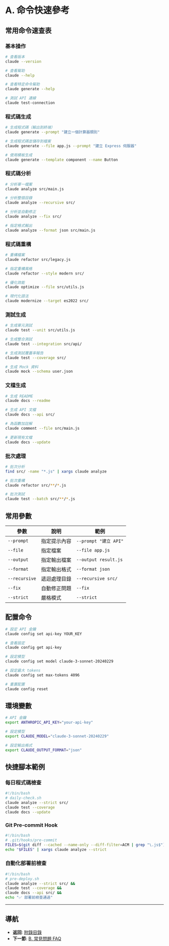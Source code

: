 # A. 命令快速參考

## 常用命令速查表

### 基本操作

```bash
# 查看版本
claude --version

# 查看幫助
claude --help

# 查看特定命令幫助
claude generate --help

# 測試 API 連線
claude test-connection
```

### 程式碼生成

```bash
# 生成程式碼（輸出到終端）
claude generate --prompt "建立一個計算器類別"

# 生成程式碼並儲存到檔案
claude generate --file app.js --prompt "建立 Express 伺服器"

# 使用模板生成
claude generate --template component --name Button
```

### 程式碼分析

```bash
# 分析單一檔案
claude analyze src/main.js

# 分析整個目錄
claude analyze --recursive src/

# 分析並自動修正
claude analyze --fix src/

# 指定格式輸出
claude analyze --format json src/main.js
```

### 程式碼重構

```bash
# 重構檔案
claude refactor src/legacy.js

# 指定重構風格
claude refactor --style modern src/

# 優化效能
claude optimize --file src/utils.js

# 現代化語法
claude modernize --target es2022 src/
```

### 測試生成

```bash
# 生成單元測試
claude test --unit src/utils.js

# 生成整合測試
claude test --integration src/api/

# 生成測試覆蓋率報告
claude test --coverage src/

# 生成 Mock 資料
claude mock --schema user.json
```

### 文檔生成

```bash
# 生成 README
claude docs --readme

# 生成 API 文檔
claude docs --api src/

# 為函數加註解
claude comment --file src/main.js

# 更新現有文檔
claude docs --update
```

### 批次處理

```bash
# 批次分析
find src/ -name "*.js" | xargs claude analyze

# 批次重構
claude refactor src/**/*.js

# 批次測試
claude test --batch src/**/*.js
```

## 常用參數

| 參數 | 說明 | 範例 |
|------|------|------|
| `--prompt` | 指定提示內容 | `--prompt "建立 API"` |
| `--file` | 指定檔案 | `--file app.js` |
| `--output` | 指定輸出檔案 | `--output result.js` |
| `--format` | 指定輸出格式 | `--format json` |
| `--recursive` | 遞迴處理目錄 | `--recursive src/` |
| `--fix` | 自動修正問題 | `--fix` |
| `--strict` | 嚴格模式 | `--strict` |

## 配置命令

```bash
# 設定 API 金鑰
claude config set api-key YOUR_KEY

# 查看設定
claude config get api-key

# 設定模型
claude config set model claude-3-sonnet-20240229

# 設定最大 tokens
claude config set max-tokens 4096

# 重置配置
claude config reset
```

## 環境變數

```bash
# API 金鑰
export ANTHROPIC_API_KEY="your-api-key"

# 設定模型
export CLAUDE_MODEL="claude-3-sonnet-20240229"

# 設定輸出格式
export CLAUDE_OUTPUT_FORMAT="json"
```

## 快捷腳本範例

### 每日程式碼檢查
```bash
#!/bin/bash
# daily-check.sh
claude analyze --strict src/
claude test --coverage
claude docs --update
```

### Git Pre-commit Hook
```bash
#!/bin/bash
# .git/hooks/pre-commit
FILES=$(git diff --cached --name-only --diff-filter=ACM | grep "\.js$")
echo "$FILES" | xargs claude analyze --strict
```

### 自動化部署前檢查
```bash
#!/bin/bash
# pre-deploy.sh
claude analyze --strict src/ &&
claude test --coverage &&
claude docs --api src/ &&
echo "✅ 部署前檢查通過"
```

---

## 導航

- **返回**: [附錄目錄](./README.md)
- **下一節**: [B. 常見問題 FAQ](./B-faq.md)
